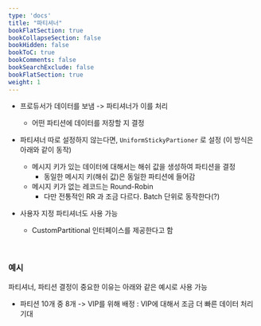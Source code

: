 ```yaml
---
type: 'docs'
title: "파티셔너"
bookFlatSection: true
bookCollapseSection: false
bookHidden: false
bookToC: true
bookComments: false
bookSearchExclude: false
bookFlatSection: true
weight: 1
---
```


- 프로듀서가 데이터를 보냄 -> 파티셔너가 이를 처리
  - 어떤 파티션에 데이터를 저장할 지 결정

- 파티셔너 따로 설정하지 않는다면, `UniformStickyPartioner` 로 설정 (이 방식은 아래와 같이 동작)
  - 메시지 키가 있는 데이터에 대해서는 해쉬 값을 생성하여 파티션을 결정
    - 동일한 메시지 키(해쉬 값)은 동일한 파티션에 들어감
  - 메시지 키가 없는 레코드는 Round-Robin
    -  다만 전통적인 RR 과 조금 다르다. Batch 단위로 동작한다(?)
- 사용자 지정 파티셔너도 사용 가능
  - CustomPartitional 인터페이스를 제공한다고 함

<br>

### 예시

파티셔너, 파티션 결정이 중요한 이유는 아래와 같은 예시로 사용 가능 

- 파티션 10개 중 8개 -> VIP를 위해 배정 : VIP에 대해서 조금 더 빠른 데이터 처리 기대